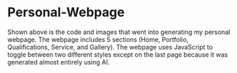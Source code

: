 # Personal-Webpage
Shown above is the code and images that went into generating my personal webpage. The webpage includes 5 sections (Home, Portfolio, Qualifications, Service, and Gallery). The webpage uses JavaScript to toggle between two different styles except on the last page because it was generated almost entirely using AI.
